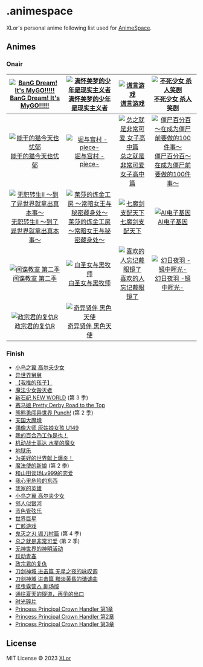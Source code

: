 # .animespace

XLor's personal anime following list used for [AnimeSpace](https://github.com/yjl9903/AnimeSpace).

## Animes

<!-- __inject_start__ -->
### Onair

| [![BanG Dream! It's MyGO!!!!!](https://lain.bgm.tv/pic/cover/l/e7/a7/428735_1v11n.jpg)](https://bangumi.tv/subject/428735)<br/>[BanG Dream! It's MyGO!!!!!](https://bangumi.tv/subject/428735) | [![满怀美梦的少年是现实主义者](https://lain.bgm.tv/pic/cover/l/34/17/408351_R44A4.jpg)](https://bangumi.tv/subject/408351)<br/>[满怀美梦的少年是现实主义者](https://bangumi.tv/subject/408351) | [![谎言游戏](https://lain.bgm.tv/pic/cover/l/68/ea/333979_lG5Gt.jpg)](https://bangumi.tv/subject/333979)<br/>[谎言游戏](https://bangumi.tv/subject/333979) | [![不死少女 杀人笑剧](https://lain.bgm.tv/pic/cover/l/6b/c0/425591_SI26V.jpg)](https://bangumi.tv/subject/425591)<br/>[不死少女 杀人笑剧](https://bangumi.tv/subject/425591) |
| :-: | :-: | :-: | :-: |
| [![能干的猫今天也忧郁](https://lain.bgm.tv/pic/cover/l/b2/54/384672_mkgkn.jpg)](https://bangumi.tv/subject/384672)<br/>[能干的猫今天也忧郁](https://bangumi.tv/subject/384672) | [![堀与宫村 -piece-](https://lain.bgm.tv/pic/cover/l/75/b2/425992_kV5CF.jpg)](https://bangumi.tv/subject/425992)<br/>[堀与宫村 -piece-](https://bangumi.tv/subject/425992) | [![总之就是非常可爱 女子高中篇](https://lain.bgm.tv/pic/cover/l/5a/24/441233_nJ7Do.jpg)](https://bangumi.tv/subject/441233)<br/>[总之就是非常可爱 女子高中篇](https://bangumi.tv/subject/441233) | [![僵尸百分百～在成为僵尸前要做的100件事～](https://lain.bgm.tv/pic/cover/l/c0/fe/414461_9BW1L.jpg)](https://bangumi.tv/subject/414461)<br/>[僵尸百分百～在成为僵尸前要做的100件事～](https://bangumi.tv/subject/414461) |
| [![无职转生Ⅱ ～到了异世界就拿出真本事～](https://lain.bgm.tv/pic/cover/l/cf/55/373247_oqSIs.jpg)](https://bangumi.tv/subject/373247)<br/>[无职转生Ⅱ ～到了异世界就拿出真本事～](https://bangumi.tv/subject/373247) | [![莱莎的炼金工房 ～常暗女王与秘密藏身处～](https://lain.bgm.tv/pic/cover/l/bb/bf/425236_3CtyP.jpg)](https://bangumi.tv/subject/425236)<br/>[莱莎的炼金工房 ～常暗女王与秘密藏身处～](https://bangumi.tv/subject/425236) | [![七魔剑支配天下](https://lain.bgm.tv/pic/cover/l/4c/b3/362006_A52M3.jpg)](https://bangumi.tv/subject/362006)<br/>[七魔剑支配天下](https://bangumi.tv/subject/362006) | [![AI电子基因](https://lain.bgm.tv/pic/cover/l/e6/62/410203_mDDq8.jpg)](https://bangumi.tv/subject/410203)<br/>[AI电子基因](https://bangumi.tv/subject/410203) |
| [![间谍教室 第二季](https://lain.bgm.tv/pic/cover/l/a8/e9/428418_INzI8.jpg)](https://bangumi.tv/subject/428418)<br/>[间谍教室 第二季](https://bangumi.tv/subject/428418) | [![白圣女与黑牧师](https://lain.bgm.tv/pic/cover/l/0f/0b/387822_nHUhn.jpg)](https://bangumi.tv/subject/387822)<br/>[白圣女与黑牧师](https://bangumi.tv/subject/387822) | [![喜欢的人忘记戴眼镜了](https://lain.bgm.tv/pic/cover/l/65/04/415182_yQYFE.jpg)](https://bangumi.tv/subject/415182)<br/>[喜欢的人忘记戴眼镜了](https://bangumi.tv/subject/415182) | [![幻日夜羽 -镜中晖光-](https://lain.bgm.tv/pic/cover/l/dc/2a/389772_5Op0M.jpg)](https://bangumi.tv/subject/389772)<br/>[幻日夜羽 -镜中晖光-](https://bangumi.tv/subject/389772) |
| [![政宗君的复仇R](https://lain.bgm.tv/pic/cover/l/37/da/376433_EhTZ4.jpg)](https://bangumi.tv/subject/376433)<br/>[政宗君的复仇R](https://bangumi.tv/subject/376433) | [![奇异贤伴 黑色天使](https://lain.bgm.tv/pic/cover/l/0f/dc/401301_Qr1Xk.jpg)](https://bangumi.tv/subject/401301)<br/>[奇异贤伴 黑色天使](https://bangumi.tv/subject/401301) |  |  |

### Finish

+ [小鸟之翼 高尔夫少女](https://bangumi.tv/subject/354682)
+ [异世界舅舅](https://bangumi.tv/subject/339326)
+ [【我推的孩子】](https://bangumi.tv/subject/386809)
+ [魔法少女毁灭者](https://bangumi.tv/subject/349039)
+ [新石纪 NEW WORLD](https://bangumi.tv/subject/363101) (第 3 季)
+ [赛马娘 Pretty Derby Road to the Top](https://bangumi.tv/subject/380448)
+ [熊熊勇闯异世界 Punch!](https://bangumi.tv/subject/323651) (第 2 季)
+ [天国大魔境](https://bangumi.tv/subject/404804)
+ [偶像大师 灰姑娘女孩 U149](https://bangumi.tv/subject/376703)
+ [我的百合乃工作是也！](https://bangumi.tv/subject/381666)
+ [机动战士高达 水星的魔女](https://bangumi.tv/subject/403238)
+ [地狱乐](https://bangumi.tv/subject/325808)
+ [为美好的世界献上爆炎！](https://bangumi.tv/subject/385209)
+ [魔法使的新娘](https://bangumi.tv/subject/399820) (第 2 季)
+ [和山田谈场Lv999的恋爱](https://bangumi.tv/subject/395684)
+ [我心里危险的东西](https://bangumi.tv/subject/394260)
+ [我家的英雄](https://bangumi.tv/subject/388067)
+ [小鸟之翼 高尔夫少女](https://bangumi.tv/subject/389998)
+ [邻人似银河](https://bangumi.tv/subject/379442)
+ [蓝色管弦乐](https://bangumi.tv/subject/377769)
+ [世界巨星](https://bangumi.tv/subject/409088)
+ [亡骸游戏](https://bangumi.tv/subject/408013)
+ [鬼灭之刃 锻刀村篇](https://bangumi.tv/subject/369768) (第 4 季)
+ [总之就是非常可爱](https://bangumi.tv/subject/355798) (第 2 季)
+ [无神世界的神明活动](https://bangumi.tv/subject/377607)
+ [跃动青春](https://bangumi.tv/subject/357961)
+ [政宗君的复仇](https://bangumi.tv/subject/185762)
+ [刀剑神域 进击篇 无星之夜的咏叹调](https://bangumi.tv/subject/315375)
+ [刀剑神域 进击篇 黯淡黄昏的谐谑曲](https://bangumi.tv/subject/355004)
+ [摇曳露营△ 剧场版](https://bangumi.tv/subject/262898)
+ [通往夏天的隧道，再见的出口](https://bangumi.tv/subject/362575)
+ [时光碎片](https://bangumi.tv/subject/277727)
+ [Princess Principal Crown Handler 第1章](https://bangumi.tv/subject/244928)
+ [Princess Principal Crown Handler 第2章](https://bangumi.tv/subject/244929)
+ [Princess Principal Crown Handler 第3章](https://bangumi.tv/subject/244930)
<!-- __inject_end__ -->

## License

MIT License © 2023 [XLor](https://github.com/yjl9903)
